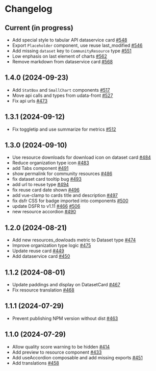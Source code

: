 # Changelog

## Current (in progress)

- Add special style to tabular API dataservice card [#548](https://github.com/datagouv/udata-front/pull/548)
- Export `Placeholder` component, use reuse last_modified [#546](https://github.com/datagouv/udata-front/pull/546)
- Add missing `dataset` key to `CommunityResource` type [#551](https://github.com/datagouv/udata-front/pull/551)
- Low enphasis on last element of charts [#562](https://github.com/datagouv/udata-front/pull/562)
- Remove markdown from dataservice card [#568](https://github.com/datagouv/udata-front/pull/568)

## 1.4.0 (2024-09-23)

- Add `StatBox` and `SmallChart` components [#517](https://github.com/datagouv/udata-front/pull/517)
- Move api calls and types from udata-front [#527](https://github.com/datagouv/udata-front/pull/527)
- Fix api urls [#473](https://github.com/datagouv/udata-front/pull/473)

## 1.3.1 (2024-09-12)

- Fix toggletip and use summarize for metrics [#512](https://github.com/datagouv/udata-front/pull/512)

## 1.3.0 (2024-09-10)

- Use resource downloads for download icon on dataset card [#484](https://github.com/datagouv/udata-front/pull/484)
- Reduce organization type icon [#483](https://github.com/datagouv/udata-front/pull/483)
- add Tabs component [#491](https://github.com/datagouv/udata-front/pull/491)
- show permalink for community resources [#486](https://github.com/datagouv/udata-front/pull/486)
- fix dataset card tooltip bug [#493](https://github.com/datagouv/udata-front/pull/493)
- add url to reuse type [#494](https://github.com/datagouv/udata-front/pull/494)
- fix reuse card date shown [#496](https://github.com/datagouv/udata-front/pull/496)
- add vue-clamp to cards title and description [#497](https://github.com/datagouv/udata-front/pull/497)
- fix dsfr CSS for badge imported into components [#500](https://github.com/datagouv/udata-front/pull/500)
- update DSFR to v1.11 [#466](https://github.com/datagouv/udata-front/pull/466) [#506](https://github.com/datagouv/udata-front/pull/506)
- new resource accordion [#490](https://github.com/datagouv/udata-front/pull/490)

## 1.2.0 (2024-08-21)

- Add new resources_dowloads metric to Dataset type [#474](https://github.com/datagouv/udata-front/pull/474)
- Improve organization type logic [#475](https://github.com/datagouv/udata-front/pull/475)
- Update reuse card [#449](https://github.com/datagouv/udata-front/pull/449)
- Add dataservice card [#450](https://github.com/datagouv/udata-front/pull/450)

## 1.1.2 (2024-08-01)

- Update paddings and display on DatasetCard [#467](https://github.com/datagouv/udata-front/pull/467)
- Fix resource translation [#468](https://github.com/datagouv/udata-front/pull/468)

## 1.1.1 (2024-07-29)

- Prevent publishing NPM version without dist [#463](https://github.com/datagouv/udata-front/pull/463)

## 1.1.0 (2024-07-29)

- Allow quality score warning to be hidden [#414](https://github.com/datagouv/udata-front/pull/414)
- Add preview to resource component [#433](https://github.com/datagouv/udata-front/pull/433)
- Add useAccordion composable and add missing exports [#451](https://github.com/datagouv/udata-front/pull/451)
- Add translations [#458](https://github.com/datagouv/udata-front/pull/458)
